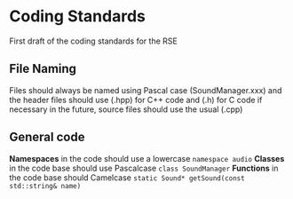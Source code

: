 # Coding Standards
First draft of the coding standards for the RSE

## File Naming
Files should always be named using Pascal case (SoundManager.xxx) and the header files should use (.hpp) for C++ code and (.h) for C code if necessary in the future, source files should use the usual (.cpp)

## General code 
**Namespaces** in the code should use a lowercase `namespace audio`
**Classes** in the code base should use Pascalcase `class SoundManager`
**Functions** in the code base should Camelcase `static Sound* getSound(const std::string& name)`